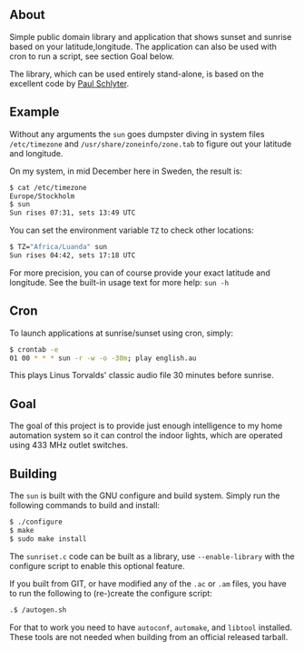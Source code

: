 About
-----

Simple public domain library and application that shows sunset and
sunrise based on your latitude,longitude.  The application can also
be used with cron to run a script, see section Goal below.

The library, which can be used entirely stand-alone, is based on the
excellent code by [Paul Schlyter][].


Example
-------

Without any arguments the `sun` goes dumpster diving in system files
`/etc/timezone` and `/usr/share/zoneinfo/zone.tab` to figure out
your latitude and longitude.

On my system, in mid December here in Sweden, the result is:

```sh
$ cat /etc/timezone
Europe/Stockholm
$ sun
Sun rises 07:31, sets 13:49 UTC
```

You can set the environment variable `TZ` to check other locations:

```sh
$ TZ="Africa/Luanda" sun
Sun rises 04:42, sets 17:18 UTC
```

For more precision, you can of course provide your exact latitude and
longitude.  See the built-in usage text for more help: `sun -h`


Cron
----

To launch applications at sunrise/sunset using cron, simply:

```sh
$ crontab -e
01 00 * * * sun -r -w -o -30m; play english.au
```

This plays Linus Torvalds' classic audio file 30 minutes before sunrise.


Goal
----

The goal of this project is to provide just enough intelligence to
my home automation system so it can control the indoor lights, which
are operated using 433 MHz outlet switches.


Building
--------

The `sun` is built with the GNU configure and build system.  Simply run
the following commands to build and install:

```sh
$ ./configure
$ make
$ sudo make install
```

The `sunriset.c` code can be built as a library, use `--enable-library`
with the configure script to enable this optional feature.

If you built from GIT, or have modified any of the `.ac` or `.am` files,
you have to run the following to (re-)create the configure script:

```sh
.$ /autogen.sh
```

For that to work you need to have `autoconf`, `automake`, and `libtool`
installed.  These tools are not needed when building from an official
released tarball.



[Paul Schlyter]: http://stjarnhimlen.se/
